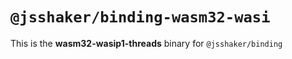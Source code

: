 # `@jsshaker/binding-wasm32-wasi`

This is the **wasm32-wasip1-threads** binary for `@jsshaker/binding`
